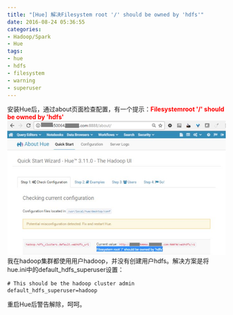 ```yaml
---
title: "[Hue] 解决Filesystem root '/' should be owned by 'hdfs'"
date: 2016-08-24 05:36:55
categories: 
- Hadoop/Spark
- Hue
tags: 
- hue
- hdfs
- filesystem
- warning
- superuser
---
```

安装Hue后，通过about页面检查配置，有一个提示：<font color="#FF0000">**Filesystemroot '/' should be owned by 'hdfs'**</font>
![[Hue] 解决Filesystem root '/' should be owned by 'hdfs'](/images/2016/8/0026uWfMzy77YSXQIjX55.jpg)
我在hadoop集群都使用用户hadoop，并没有创建用户hdfs。解决方案是将hue.ini中的default_hdfs_superuser设置：
```
# This should be the hadoop cluster admin
default_hdfs_superuser=hadoop
```
重启Hue后警告解除，呵呵。
